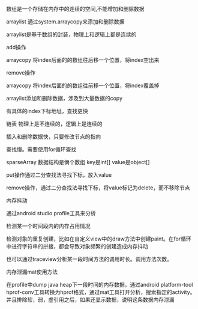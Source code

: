 数组是一个存储在内存中的连续的空间,不能增加和删除数据



arraylist 通过system.arraycopy来添加和删除数据

arraylist是基于数组的封装，物理上和逻辑上都是连续的

add操作  

arraycopy 将index后面的的数组往后移一个位置，将index空出来

remove操作

arraycopy 将index后面的的数组往前移一个位置，将index覆盖掉

arraylist添加和删除数据，涉及到大量数据的copy

有具体的index下标地址，查找更快



链表  物理上是不连续的，逻辑上是连续的

插入和删除数据快，只要修改节点的指向

查找慢。需要使用for循环查找



sparseArray  数据结构是俩个数组 key是int[] value是object[]

put操作通过二分查找法寻找下标，放入value

remove操作，通过二分查找法寻找下标，将value标记为delete，而不移除节点



内存抖动

通过android studio profile工具来分析

检测某一个时间段内的内存占用情况

检测对象的重复创建，比如在自定义view中的draw方法中创建paint。在for循环中进行字符串的拼接，都会导致对象频繁的创建造成内存抖动



也可以通过traceview分析某一段时间方法的调用时长。调用方法次数。



内存泄漏mat使用方法

在profile中dump java heap下一段时间的内存数据，通过android platform-tool hprof-conv工具转换为hprof格式，通过mat工具打开分析，搜索指定的activity。并且排除软，弱，虚引用之后，如果还显示数据，说明这条数据内存泄漏 

